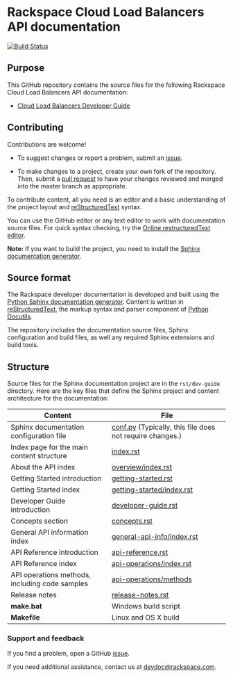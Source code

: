 # Rackspace Cloud Load Balancers API documentation

[![Build Status](https://travis-ci.org/rackerlabs/docs-cloud-load-balancers.svg?branch=master)](https://travis-ci.org/rackerlabs/docs-cloud-load-balancers)


## Purpose

This GitHub repository contains the source files for the following Rackspace Cloud Load Balancers API documentation:

* [Cloud Load Balancers Developer Guide](https://developer.rackspace.com/docs/cloud-load-balancers/v1/developer-guide/)

## Contributing

Contributions are welcome! 

* To suggest changes or report a problem, submit an [issue](https://github.com/rackerlabs/docs-cloud-load-balancers/issues). 

* To make changes to a project, create your own fork of the repository. Then, submit a [pull 
request](https://github.com/rackerlabs/docs-cloud-load-balancers/compare?expand=1) to have your changes reviewed 
and merged into the master branch as appropriate.

To contribute content, all you need is an editor and a 
basic understanding of the project layout and [reStructuredText](http://sphinx-doc.org/rest.html) syntax.

You can use the GitHub editor or any text editor to work with documentation source files. For quick syntax checking, try the 
[Online restructuredText editor](http://rst.ninjs.org/). 

**Note:** If you want to build the project, you need to install the [Sphinx documentation generator](http://www.sphinx-doc.org/en/stable/install.html). 

## Source format

The Rackspace developer documentation is developed and built using the [Python Sphinx documentation generator](http://sphinx-doc.org/). Content is 
written in [reStructuredText](http://sphinx-doc.org/rest.html), the markup syntax and parser component of 
[Python Docutils](http://docutils.sourceforge.net/index.html).

The repository includes the documentation source files, 
Sphinx configuration and build files, as well any required Sphinx 
extensions and build tools. 

## Structure

Source files for the Sphinx documentation project are in the ``rst/dev-guide`` directory. Here are the key files that define 
the Sphinx project and content architecture for the documentation: 

Content | File
--- | ---
|Sphinx documentation configuration file| [conf.py](https://github.com/rackerlabs/docs-cloud-load-balancers/blob/master/rst/dev-guide/conf.py) (Typically, this file does not require changes.)
|Index page for the main content structure| [index.rst](https://github.com/rackerlabs/docs-cloud-load-balancers/blob/master/rst/dev-guide/index.rst)
|About the API index| [overview/index.rst](https://github.com/rackerlabs/docs-cloud-load-balancers/blob/master/rst/dev-guide/overview/index.rst)
|Getting Started introduction| [getting-started.rst](https://github.com/rackerlabs/docs-cloud-load-balancers/blob/master/rst/dev-guide/getting-started.rst)
|Getting Started index|[getting-started/index.rst](https://github.com/rackerlabs/docs-cloud-load-balancers/blob/master/rst/dev-guide/getting-started/index.rst)
|Developer Guide introduction|[developer-guide.rst](https://github.com/rackerlabs/docs-cloud-load-balancers/blob/master/rst/dev-guide/developer-guide.rst)
|Concepts section| [concepts.rst](https://github.com/rackerlabs/docs-cloud-load-balancers/blob/master/rst/dev-guide/concepts.rst)
|General API information index|[general-api-info/index.rst](https://github.com/rackerlabs/docs-cloud-load-balancers/blob/master/rst/dev-guide/general-api-info/index.rst)
|API Reference introduction|[api-reference.rst](https://github.com/rackerlabs/docs-cloud-load-balancers/blob/master/rst/dev-guide/api-reference.rst)
|API Reference index|[api-operations/index.rst](https://github.com/rackerlabs/docs-cloud-load-balancers/blob/master/rst/dev-guide/api-operations/index.rst)
|API operations methods, including code samples|[api-operations/methods](https://github.com/rackerlabs/docs-cloud-load-balancers/tree/master/rst/dev-guide/api-operations/methods) 
|Release notes|[release-notes.rst](https://github.com/rackerlabs/docs-cloud-load-balancers/blob/master/rst/dev-guide/release-notes.rst)
|**make.bat**|Windows build script
|**Makefile**| Linux and OS X build

### Support and feedback

If you find a problem, open a GitHub [issue](https://github.com/rackerlabs/docs-cloud-load-balancers/issues).

If you need additional assistance, contact us at [devdoc@rackspace.com](mailto:devdoc@rackspace.com).
